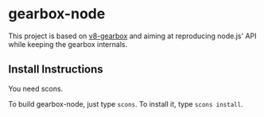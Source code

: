 # gearbox-node
This project is based on [v8-gearbox](https://github.com/eddyb/v8-gearbox) and aiming at reproducing node.js' API while keeping the gearbox internals. 

## Install Instructions

You need scons.

To build gearbox-node, just type `scons`.
To install it, type `scons install`.

